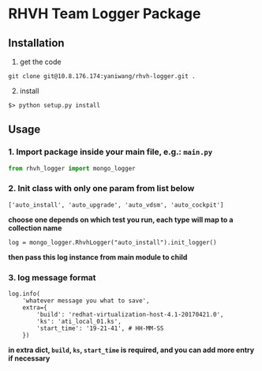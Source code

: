 # RHVH Team Logger Package

## Installation

1. get the code

```
git clone git@10.8.176.174:yaniwang/rhvh-logger.git .
```

2. install

```
$> python setup.py install
```

## Usage

### 1. Import package inside your main file, e.g.: `main.py`

```python
from rhvh_logger import mongo_logger
```

### 2. Init class with only one param from list below

```
['auto_install', 'auto_upgrade', 'auto_vdsm', 'auto_cockpit']
```
**choose one depends on which test you run, each type will map to a collection name**

```
log = mongo_logger.RhvhLogger("auto_install").init_logger()
```

**then pass this log instance from main module to child**


### 3. log message format

```
log.info(
    'whatever message you what to save',
    extra={
        'build': 'redhat-virtualization-host-4.1-20170421.0',
        'ks': 'ati_local_01.ks',
        'start_time': '19-21-41', # HH-MM-SS
    })
```

**in extra dict, `build`, `ks`, `start_time` is required, and you can add more entry if necessary**